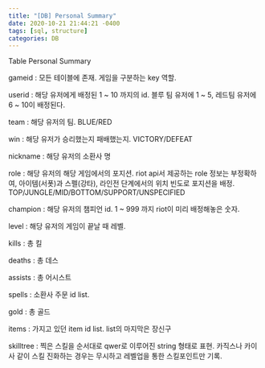 ```yaml
---
title: "[DB] Personal Summary"
date: 2020-10-21 21:44:21 -0400
tags: [sql, structure]
categories: DB
---
```


Table Personal Summary

gameid : 모든 테이블에 존재. 게임을 구분하는 key 역할.

userid : 해당 유저에게 배정된 1 ~ 10 까지의 id. 블루 팀 유저에 1 ~ 5, 레드팀 유저에 6 ~ 10이 배정된다.

team : 해당 유저의 팀. BLUE/RED

win : 해당 유저가 승리했는지 패배했는지. VICTORY/DEFEAT

nickname : 해당 유저의 소환사 명

role : 해당 유저의 해당 게임에서의 포지션. riot api서 제공하는 role 정보는 부정확하여,
아이템(서폿)과 스펠(강타), 라인전 단계에서의 위치 빈도로 포지션을 배정. TOP/JUNGLE/MID/BOTTOM/SUPPORT/UNSPECIFIED

champion : 해당 유저의 챔피언 id. 1 ~ 999 까지 riot이 미리 배정해놓은 숫자.

level : 해당 유저의 게임이 끝날 때 레벨.

kills : 총 킬

deaths : 총 데스

assists : 총 어시스트

spells : 소환사 주문 id list.

gold : 총 골드

items : 가지고 있던 item id list. list의 마지막은 장신구

skilltree : 찍은 스킬을 순서대로 qwer로 이루어진 string 형태로 표현. 카직스나 카이사 같이 스킬 진화하는 경우는 무시하고 레벨업을 통한 스킬포인트만 기록.
